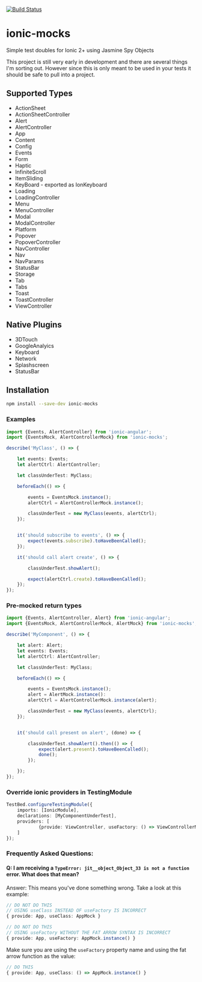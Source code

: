 [![Build Status](https://travis-ci.org/stonelasley/ionic-mocks.svg?branch=master)](https://travis-ci.org/stonelasley/ionic-mocks)

# ionic-mocks
Simple test doubles for Ionic 2+ using Jasmine Spy Objects

This project is still very early in development and there are several things I'm sorting out. However since this is only meant
to be used in your tests it should be safe to pull into a project.

## Supported Types
- ActionSheet
- ActionSheetController
- Alert
- AlertController
- App
- Content
- Config
- Events
- Form
- Haptic
- InfiniteScroll
- ItemSliding
- KeyBoard - exported as IonKeyboard
- Loading
- LoadingController
- Menu
- MenuController
- Modal
- ModalController
- Platform
- Popover
- PopoverController
- NavController
- Nav
- NavParams
- StatusBar
- Storage
- Tab
- Tabs
- Toast
- ToastController
- ViewController

## Native Plugins
- 3DTouch
- GoogleAnalyics
- Keyboard
- Network
- Splashscreen
- StatusBar

## Installation
```bash
npm install --save-dev ionic-mocks
```

### Examples

```typescript
import {Events, AlertController} from 'ionic-angular';
import {EventsMock, AlertControllerMock} from 'ionic-mocks';

describe('MyClass', () => {

    let events: Events;
    let alertCtrl: AlertController;

    let classUnderTest: MyClass;

    beforeEach(() => {

        events = EventsMock.instance();
        alertCtrl = AlertControllerMock.instance();

        classUnderTest = new MyClass(events, alertCtrl);
    });


    it('should subscribe to events', () => {
    	expect(events.subscribe).toHaveBeenCalled();
    });

    it('should call alert create', () => {

        classUnderTest.showAlert();

        expect(alertCtrl.create).toHaveBeenCalled();
    });
});
```

### Pre-mocked return types
```typescript
import {Events, AlertController, Alert} from 'ionic-angular';
import {EventsMock, AlertControllerMock, AlertMock} from 'ionic-mocks';

describe('MyComponent', () => {

    let alert: Alert;
    let events: Events;
    let alertCtrl: AlertController;

    let classUnderTest: MyClass;

    beforeEach(() => {

        events = EventsMock.instance();
        alert = AlertMock.instance():
        alertCtrl = AlertControllerMock.instance(alert);

        classUnderTest = new MyClass(events, alertCtrl);
    });


    it('should call present on alert', (done) => {

        classUnderTest.showAlert().then(() => {
            expect(alert.present).toHaveBeenCalled();
            done();
        });

    });
});
```

### Override ionic providers in TestingModule
```typescript
TestBed.configureTestingModule({
    imports: [IonicModule],
    declarations: [MyComponentUnderTest],
    providers: [
            {provide: ViewController, useFactory: () => ViewControllerMock.instance()}
    ]
});
```

### Frequently Asked Questions:

#### Q: I am receiving a `TypeError: jit__object_Object_33 is not a function` error. What does that mean?

Answer: This means you've done something wrong. Take a look at this example:

```ts
// DO NOT DO THIS
// USING useClass INSTEAD OF useFactory IS INCORRECT
{ provide: App, useClass: AppMock }
```
```ts
// DO NOT DO THIS
// USING useFactory WITHOUT THE FAT ARROW SYNTAX IS INCORRECT
{ provide: App, useFactory: AppMock.instance() }
```

Make sure you are using the `useFactory` property name and using the fat arrow function as the value:

```ts
// DO THIS
{ provide: App, useClass: () => AppMock.instance() }
```


